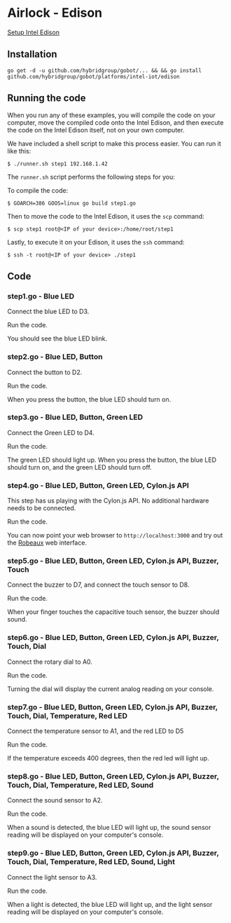 # Airlock - Edison

[Setup Intel Edison](https://software.intel.com/en-us/get-started-edison-osx)

## Installation

```
go get -d -u github.com/hybridgroup/gobot/... && && go install github.com/hybridgroup/gobot/platforms/intel-iot/edison
```

## Running the code
When you run any of these examples, you will compile the code on your computer, move the compiled code onto the Intel Edison, and then execute the code on the Intel Edison itself, not on your own computer.

We have included a shell script to make this process easier. You can run it like this:

```
$ ./runner.sh step1 192.168.1.42
```

The `runner.sh` script performs the following steps for you:

To compile the code:

```
$ GOARCH=386 GOOS=linux go build step1.go
```

Then to move the code to the Intel Edison, it uses the `scp` command:

```
$ scp step1 root@<IP of your device>:/home/root/step1
```

Lastly, to execute it on your Edison, it uses the `ssh` command:

```
$ ssh -t root@<IP of your device> ./step1
```

## Code

### step1.go - Blue LED

Connect the blue LED to D3.

Run the code.

You should see the blue LED blink.

### step2.go - Blue LED, Button

Connect the button to D2.

Run the code.

When you press the button, the blue LED should turn on.

### step3.go - Blue LED, Button, Green LED

Connect the Green LED to D4.

Run the code.

The green LED should light up. When you press the button, the blue LED should turn on, and the green LED should turn off.

### step4.go - Blue LED, Button, Green LED, Cylon.js API

This step has us playing with the Cylon.js API. No additional hardware needs to be connected.

Run the code.

You can now point your web browser to `http://localhost:3000` and try out the [Robeaux](https://github.com/hybridgroup/robeaux) web interface.

### step5.go - Blue LED, Button, Green LED, Cylon.js API, Buzzer, Touch

Connect the buzzer to D7, and connect the touch sensor to D8.

Run the code.

When your finger touches the capacitive touch sensor, the buzzer should sound.

### step6.go - Blue LED, Button, Green LED, Cylon.js API, Buzzer, Touch, Dial

Connect the rotary dial to A0.

Run the code.

Turning the dial will display the current analog reading on your console.

### step7.go - Blue LED, Button, Green LED, Cylon.js API, Buzzer, Touch, Dial, Temperature, Red LED

Connect the temperature sensor to A1, and the red LED to D5

Run the code.

If the temperature exceeds 400 degrees, then the red led will light up.

### step8.go - Blue LED, Button, Green LED, Cylon.js API, Buzzer, Touch, Dial, Temperature, Red LED, Sound

Connect the sound sensor to A2.

Run the code.

When a sound is detected, the blue LED will light up, the sound sensor reading will be displayed on your computer's console.

### step9.go - Blue LED, Button, Green LED, Cylon.js API, Buzzer, Touch, Dial, Temperature, Red LED, Sound, Light

Connect the light sensor to A3.

Run the code.

When a light is detected, the blue LED will light up, and the light sensor reading will be displayed on your computer's console.
